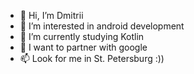 - 👋 Hi, I’m Dmitrii
- 👀 I’m interested in android development
- 🌱 I’m currently studying Kotlin
- 💞️ I want to partner with google
- 📫 Look for me in St. Petersburg :))

<!---
DmitriiVel/DmitriiVel is a ✨ special ✨ repository because its `README.md` (this file) appears on your GitHub profile.
You can click the Preview link to take a look at your changes.
--->
